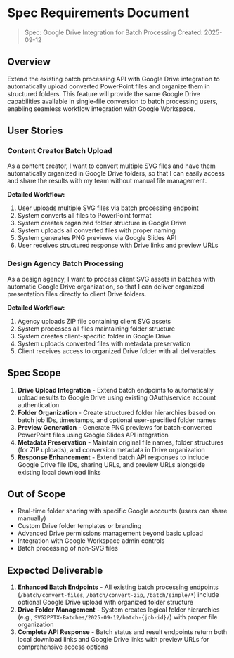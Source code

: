 # Spec Requirements Document

> Spec: Google Drive Integration for Batch Processing
> Created: 2025-09-12

## Overview

Extend the existing batch processing API with Google Drive integration to automatically upload converted PowerPoint files and organize them in structured folders. This feature will provide the same Google Drive capabilities available in single-file conversion to batch processing users, enabling seamless workflow integration with Google Workspace.

## User Stories

### Content Creator Batch Upload

As a content creator, I want to convert multiple SVG files and have them automatically organized in Google Drive folders, so that I can easily access and share the results with my team without manual file management.

**Detailed Workflow:**
1. User uploads multiple SVG files via batch processing endpoint
2. System converts all files to PowerPoint format
3. System creates organized folder structure in Google Drive
4. System uploads all converted files with proper naming
5. System generates PNG previews via Google Slides API
6. User receives structured response with Drive links and preview URLs

### Design Agency Batch Processing

As a design agency, I want to process client SVG assets in batches with automatic Google Drive organization, so that I can deliver organized presentation files directly to client Drive folders.

**Detailed Workflow:**
1. Agency uploads ZIP file containing client SVG assets
2. System processes all files maintaining folder structure
3. System creates client-specific folder in Google Drive
4. System uploads converted files with metadata preservation
5. Client receives access to organized Drive folder with all deliverables

## Spec Scope

1. **Drive Upload Integration** - Extend batch endpoints to automatically upload results to Google Drive using existing OAuth/service account authentication
2. **Folder Organization** - Create structured folder hierarchies based on batch job IDs, timestamps, and optional user-specified folder names
3. **Preview Generation** - Generate PNG previews for batch-converted PowerPoint files using Google Slides API integration
4. **Metadata Preservation** - Maintain original file names, folder structures (for ZIP uploads), and conversion metadata in Drive organization
5. **Response Enhancement** - Extend batch API responses to include Google Drive file IDs, sharing URLs, and preview URLs alongside existing local download links

## Out of Scope

- Real-time folder sharing with specific Google accounts (users can share manually)
- Custom Drive folder templates or branding
- Advanced Drive permissions management beyond basic upload
- Integration with Google Workspace admin controls
- Batch processing of non-SVG files

## Expected Deliverable

1. **Enhanced Batch Endpoints** - All existing batch processing endpoints (`/batch/convert-files`, `/batch/convert-zip`, `/batch/simple/*`) include optional Google Drive upload with organized folder structure
2. **Drive Folder Management** - System creates logical folder hierarchies (e.g., `SVG2PPTX-Batches/2025-09-12/batch-{job-id}/`) with proper file organization
3. **Complete API Response** - Batch status and result endpoints return both local download links and Google Drive links with preview URLs for comprehensive access options